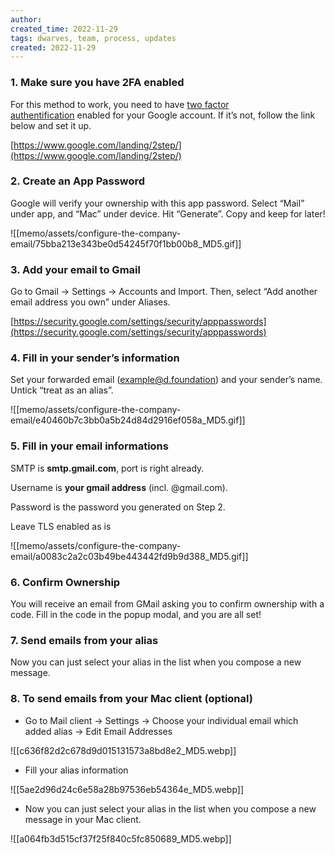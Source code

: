 ```yaml
---
author: 
created_time: 2022-11-29
tags: dwarves, team, process, updates
created: 2022-11-29
---
```


### 1. **Make sure you have 2FA enabled**

For this method to work, you need to have [two factor authentification](https://www.google.com/landing/2step/) enabled for your Google account. If it’s not, follow the link below and set it up.

[https://www.google.com/landing/2step/](https://www.google.com/landing/2step/)


### 2. **Create an App Password**

Google will verify your ownership with this app password. Select “Mail” under app, and “Mac” under device. Hit “Generate”. Copy and keep for later!

![[memo/assets/configure-the-company-email/75bba213e343be0d54245f70f1bb00b8_MD5.gif]]


### 3. **Add your email to Gmail**

Go to Gmail -> Settings -> Accounts and Import. Then, select “Add another email address you own” under Aliases.

[https://security.google.com/settings/security/apppasswords](https://security.google.com/settings/security/apppasswords)


### 4. **Fill in your sender’s information**

Set your forwarded email (example@d.foundation) and your sender’s name. Untick “treat as an alias”.

![[memo/assets/configure-the-company-email/e40460b7c3bb0a5b24d84d2916ef058a_MD5.gif]]


### 5. **Fill in your email informations**

SMTP is **smtp.gmail.com**, port is right already. 

Username is **your gmail address** (incl. @gmail.com). 

Password is the password you generated on Step 2. 

Leave TLS enabled as is

![[memo/assets/configure-the-company-email/a0083c2a2c03b49be443442fd9b9d388_MD5.gif]]


### 6. **Confirm Ownership**

You will receive an email from GMail asking you to confirm ownership with a code. Fill in the code in the popup modal, and you are all set!

### 7. **Send emails from your alias**

Now you can just select your alias in the list when you compose a new message.


### 8. **To send emails from your Mac client (optional)**

* Go to Mail client -> Settings -> Choose your individual email which added alias -> Edit Email Addresses

![[c636f82d2c678d9d015131573a8bd8e2_MD5.webp]]

* Fill your alias information

![[5ae2d96d24c6e58a28b97536eb54364e_MD5.webp]]

* Now you can just select your alias in the list when you compose a new message in your Mac client.

![[a064fb3d515cf37f25f840c5fc850689_MD5.webp]]

